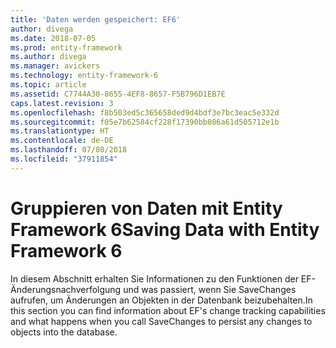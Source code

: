```yaml
---
title: 'Daten werden gespeichert: EF6'
author: divega
ms.date: 2018-07-05
ms.prod: entity-framework
ms.author: divega
ms.manager: avickers
ms.technology: entity-framework-6
ms.topic: article
ms.assetid: C7744A30-8655-4EF8-8657-F5B796D1EB7E
caps.latest.revision: 3
ms.openlocfilehash: f8b503ed5c365658ded9d4bdf3e7bc3eac5e332d
ms.sourcegitcommit: f05e7b62584cf228f17390bb086a61d505712e1b
ms.translationtype: HT
ms.contentlocale: de-DE
ms.lasthandoff: 07/08/2018
ms.locfileid: "37911854"
---
```

# <a name="saving-data-with-entity-framework-6"></a><span data-ttu-id="8f889-102">Gruppieren von Daten mit Entity Framework 6</span><span class="sxs-lookup"><span data-stu-id="8f889-102">Saving Data with Entity Framework 6</span></span>

<span data-ttu-id="8f889-103">In diesem Abschnitt erhalten Sie Informationen zu den Funktionen der EF-Änderungsnachverfolgung und was passiert, wenn Sie SaveChanges aufrufen, um Änderungen an Objekten in der Datenbank beizubehalten.</span><span class="sxs-lookup"><span data-stu-id="8f889-103">In this section you can find information about EF's change tracking capabilities and what happens when you call SaveChanges to persist any changes to objects into the database.</span></span>

